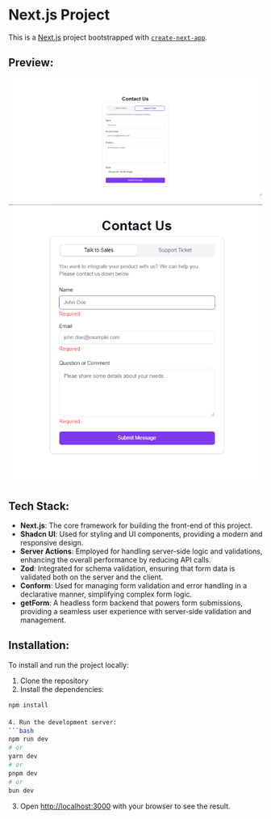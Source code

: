 # Next.js Project

This is a [Next.js](https://nextjs.org) project bootstrapped with [`create-next-app`](https://nextjs.org/docs/app/api-reference/cli/create-next-app).

## Preview:
![Screen 1 Preview](public/images/preview1.png "Homepage Screenshot")
![Screen 2 Preview](public/images/preview2.png "Homepage Screenshot")

## Tech Stack:

- **Next.js**: The core framework for building the front-end of this project.
- **Shadcn UI**: Used for styling and UI components, providing a modern and responsive design.
- **Server Actions**: Employed for handling server-side logic and validations, enhancing the overall performance by reducing API calls.
- **Zod**: Integrated for schema validation, ensuring that form data is validated both on the server and the client.
- **Conform**: Used for managing form validation and error handling in a declarative manner, simplifying complex form logic.
- **getForm**: A headless form backend that powers form submissions, providing a seamless user experience with server-side validation and management.

## Installation:

To install and run the project locally:

1. Clone the repository
2. Install the dependencies:
  ```bash
  npm install

4. Run the development server:
```bash
npm run dev
# or
yarn dev
# or
pnpm dev
# or
bun dev
```

3. Open [http://localhost:3000](http://localhost:3000) with your browser to see the result.



